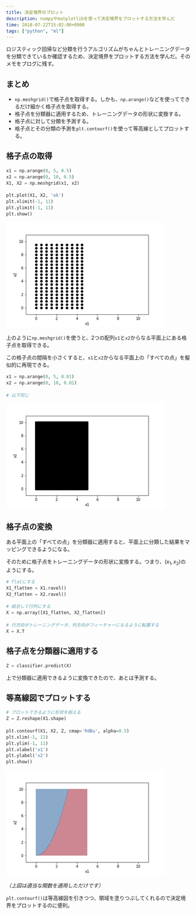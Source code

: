 ```yaml
---
title: 決定境界のプロット
description: numpyやmatplotlibを使って決定境界をプロットする方法を学んだ
time: 2018-07-22T15:02:00+0900
tags: ["python", "ml"]
---
```


ロジスティック回帰など分類を行うアルゴリズムがちゃんとトレーニングデータを分類できているか確認するため、決定境界をプロットする方法を学んだ。そのメモをブログに残す。

## まとめ
* `np.meshgrid()`で格子点を取得する。しかも、`np.arange()`などを使ってできるだけ細かく格子点を取得する。
* 格子点を分類器に適用するため、トレーニングデータの形状に変換する。
* 格子点に対して分類を予測する。
* 格子点とその分類の予測を`plt.contourf()`を使って等高線としてプロットする。

## 格子点の取得

```python
x1 = np.arange(0, 5, 0.5)
x2 = np.arange(0, 10, 0.5)
X1, X2 = np.meshgrid(x1, x2)

plt.plot(X1, X2, 'ok')
plt.xlimit(-1, 11)
plt.ylimit(-1, 11)
plt.show()
```

![meshgrid](../images/posts/36/meshgrid.png)

上のように`np.meshgrid()`を使うと、2つの配列`x1`と`x2`からなる平面上にある格子点を取得できる。

この格子点の間隔を小さくすると、`x1`と`x2`からなる平面上の「すべての点」を擬似的に再現できる。

```python
x1 = np.arange(0, 5, 0.01)
x2 = np.arange(0, 10, 0.01)

# 以下同じ
```

![dense meshgrid](../images/posts/36/dense_meshgrid.png)

## 格子点の変換
ある平面上の「すべての点」を分類器に適用すると、平面上に分類した結果をマッピングできるようになる。

そのために格子点をトレーニングデータの形状に変換する。つまり、$(x_1, x_2)$のようにする。

```python
# flatにする
X1_flatten = X1.ravel()
X2_flatten = X2.ravel()

# 結合して行列にする
X = np.array([X1_flatten, X2_flatten])

# 行方向がトレーニングデータ、列方向がフィーチャーになるように転置する
X = X.T
```

## 格子点を分類器に適用する

```python
Z = classifier.predict(X)
```

上で分類器に適用できるように変換できたので、あとは予測する。

## 等高線図でプロットする

```python
# プロットできるように形状を揃える
Z = Z.reshape(X1.shape)

plt.contourf(X1, X2, Z, cmap='RdBu', alpha=0.5)
plt.xlim(-1, 11)
plt.ylim(-1, 11)
plt.xlabel('x1')
plt.ylabel('x2')
plt.show()
```

![decision regions](../images/posts/36/decision_regions.png)

_（上図は適当な関数を適用しただけです）_

`plt.contourf()`は等高線図を引きつつ、領域を塗りつぶしてくれるので決定境界をプロットするのに便利。
